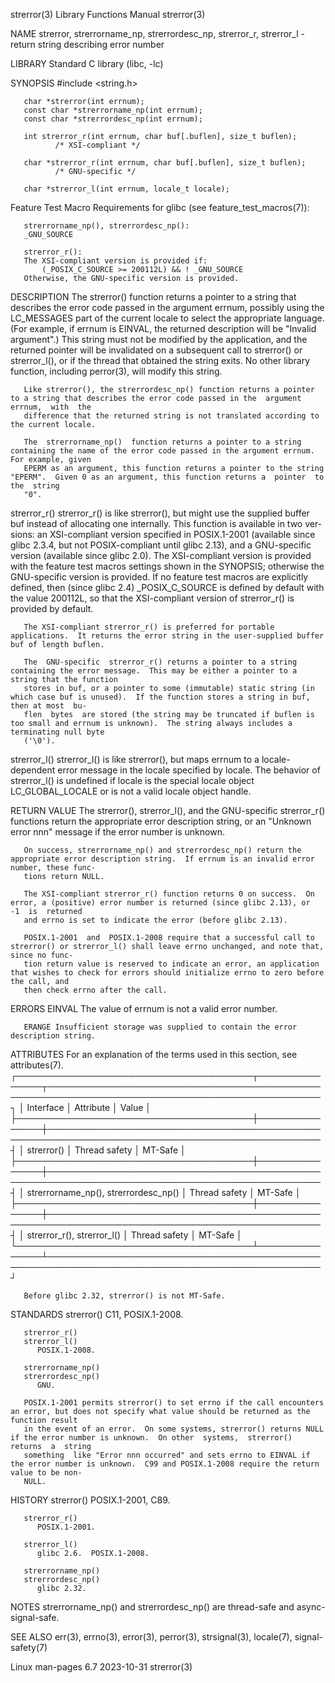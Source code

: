 strerror(3)							   Library Functions Manual							   strerror(3)

NAME
       strerror, strerrorname_np, strerrordesc_np, strerror_r, strerror_l - return string describing error number

LIBRARY
       Standard C library (libc, -lc)

SYNOPSIS
       #include <string.h>

       char *strerror(int errnum);
       const char *strerrorname_np(int errnum);
       const char *strerrordesc_np(int errnum);

       int strerror_r(int errnum, char buf[.buflen], size_t buflen);
		      /* XSI-compliant */

       char *strerror_r(int errnum, char buf[.buflen], size_t buflen);
		      /* GNU-specific */

       char *strerror_l(int errnum, locale_t locale);

   Feature Test Macro Requirements for glibc (see feature_test_macros(7)):

       strerrorname_np(), strerrordesc_np():
	   _GNU_SOURCE

       strerror_r():
	   The XSI-compliant version is provided if:
	       (_POSIX_C_SOURCE >= 200112L) && ! _GNU_SOURCE
	   Otherwise, the GNU-specific version is provided.

DESCRIPTION
       The  strerror() function returns a pointer to a string that describes the error code passed in the argument errnum, possibly using the LC_MESSAGES part
       of the current locale to select the appropriate language.  (For example, if errnum is EINVAL, the returned description  will  be	 "Invalid  argument".)
       This  string  must not be modified by the application, and the returned pointer will be invalidated on a subsequent call to strerror() or strerror_l(),
       or if the thread that obtained the string exits.	 No other library function, including perror(3), will modify this string.

       Like strerror(), the strerrordesc_np() function returns a pointer to a string that describes the error code passed in the  argument  errnum,  with  the
       difference that the returned string is not translated according to the current locale.

       The  strerrorname_np()  function returns a pointer to a string containing the name of the error code passed in the argument errnum.  For example, given
       EPERM as an argument, this function returns a pointer to the string "EPERM".  Given 0 as an argument, this function returns a  pointer  to  the	string
       "0".

   strerror_r()
       strerror_r()  is	 like  strerror(), but might use the supplied buffer buf instead of allocating one internally.	This function is available in two ver‐
       sions: an XSI-compliant version specified in POSIX.1-2001 (available since glibc 2.3.4, but not POSIX-compliant until glibc 2.13), and  a  GNU-specific
       version	(available since glibc 2.0).  The XSI-compliant version is provided with the feature test macros settings shown in the SYNOPSIS; otherwise the
       GNU-specific version is provided.  If no feature test macros are explicitly defined, then (since glibc 2.4) _POSIX_C_SOURCE is defined by default  with
       the value 200112L, so that the XSI-compliant version of strerror_r() is provided by default.

       The XSI-compliant strerror_r() is preferred for portable applications.  It returns the error string in the user-supplied buffer buf of length buflen.

       The  GNU-specific  strerror_r() returns a pointer to a string containing the error message.  This may be either a pointer to a string that the function
       stores in buf, or a pointer to some (immutable) static string (in which case buf is unused).  If the function stores a string in buf, then at most  bu‐
       flen  bytes  are stored (the string may be truncated if buflen is too small and errnum is unknown).  The string always includes a terminating null byte
       ('\0').

   strerror_l()
       strerror_l() is like strerror(), but maps errnum to a locale-dependent error message in the locale specified by locale.	The behavior  of  strerror_l()
       is undefined if locale is the special locale object LC_GLOBAL_LOCALE or is not a valid locale object handle.

RETURN VALUE
       The  strerror(),	 strerror_l(),	and the GNU-specific strerror_r() functions return the appropriate error description string, or an "Unknown error nnn"
       message if the error number is unknown.

       On success, strerrorname_np() and strerrordesc_np() return the appropriate error description string.  If errnum is an invalid error number, these func‐
       tions return NULL.

       The XSI-compliant strerror_r() function returns 0 on success.  On error, a (positive) error number is returned (since glibc 2.13), or  -1  is  returned
       and errno is set to indicate the error (before glibc 2.13).

       POSIX.1-2001  and  POSIX.1-2008 require that a successful call to strerror() or strerror_l() shall leave errno unchanged, and note that, since no func‐
       tion return value is reserved to indicate an error, an application that wishes to check for errors should initialize errno to zero before the call, and
       then check errno after the call.

ERRORS
       EINVAL The value of errnum is not a valid error number.

       ERANGE Insufficient storage was supplied to contain the error description string.

ATTRIBUTES
       For an explanation of the terms used in this section, see attributes(7).
       ┌──────────────────────────────────────┬───────────────┬──────────────────────────────────────────────────────────────────────────────────────────────┐
       │ Interface			      │ Attribute     │ Value											     │
       ├──────────────────────────────────────┼───────────────┼──────────────────────────────────────────────────────────────────────────────────────────────┤
       │ strerror()			      │ Thread safety │ MT-Safe											     │
       ├──────────────────────────────────────┼───────────────┼──────────────────────────────────────────────────────────────────────────────────────────────┤
       │ strerrorname_np(), strerrordesc_np() │ Thread safety │ MT-Safe											     │
       ├──────────────────────────────────────┼───────────────┼──────────────────────────────────────────────────────────────────────────────────────────────┤
       │ strerror_r(), strerror_l()	      │ Thread safety │ MT-Safe											     │
       └──────────────────────────────────────┴───────────────┴──────────────────────────────────────────────────────────────────────────────────────────────┘

       Before glibc 2.32, strerror() is not MT-Safe.

STANDARDS
       strerror()
	      C11, POSIX.1-2008.

       strerror_r()
       strerror_l()
	      POSIX.1-2008.

       strerrorname_np()
       strerrordesc_np()
	      GNU.

       POSIX.1-2001 permits strerror() to set errno if the call encounters an error, but does not specify what value should be returned as the function result
       in the event of an error.  On some systems, strerror() returns NULL if the error number is unknown.  On other  systems,	strerror()  returns  a	string
       something  like "Error nnn occurred" and sets errno to EINVAL if the error number is unknown.  C99 and POSIX.1-2008 require the return value to be non-
       NULL.

HISTORY
       strerror()
	      POSIX.1-2001, C89.

       strerror_r()
	      POSIX.1-2001.

       strerror_l()
	      glibc 2.6.  POSIX.1-2008.

       strerrorname_np()
       strerrordesc_np()
	      glibc 2.32.

NOTES
       strerrorname_np() and strerrordesc_np() are thread-safe and async-signal-safe.

SEE ALSO
       err(3), errno(3), error(3), perror(3), strsignal(3), locale(7), signal-safety(7)

Linux man-pages 6.7							  2023-10-31								   strerror(3)
